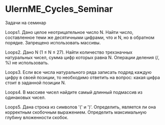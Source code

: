 # UlernME_Cycles_Seminar
Задачи на семинар

Loops1. Дано целое неотрицательное число N. Найти число, составленное теми же десятичными цифрами, что и N, но в обратном порядке. Запрещено использовать массивы.

Loops2. Дано N (1 ≤ N ≤ 27). Найти количество трехзначных натуральных чисел, сумма цифр которых равна N. Операции деления (/, %) не использовать.

Loops3. Если все числа натурального ряда записать подряд каждую цифру в своей позиции, то необходимо ответить на вопрос: какая цифра стоит в заданной позиции N.

Loops4. В массиве чисел найдите самый длинный подмассив из одинаковых чисел.

Loops5. Дана строка из символов '(' и ')'. Определить, является ли она корректным скобочным выражением. Определить максимальную глубину вложенности скобок.
